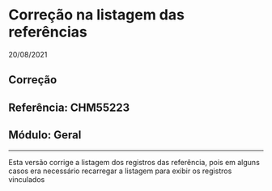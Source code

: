 # Correção na listagem das referências
20/08/2021
## Correção
## Referência: CHM55223
## Módulo: Geral
***

Esta versão corrige a listagem dos registros das referência, pois em alguns casos era necessário recarregar a listagem para exibir os registros vinculados